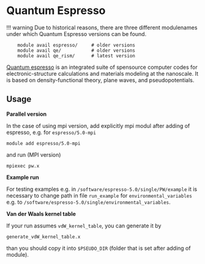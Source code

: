 # Quantum Espresso

!!! warning
    Due to historical reasons, there are three different modulenames under which Quantum Espresso versions can be found.

```
    module avail espresso/     # older versions
    module avail qe/           # older versions
    module avail qe_rism/      # latest version
```

[Quantum espresso](https://www.quantum-espresso.org/) is an integrated suite of spensource computer codes for electronic-structure calculations and materials modeling at the nanoscale. It is based on density-functional theory, plane waves, and pseudopotentials.

## Usage

**Parallel version**

In the case of using mpi version, add explicitly mpi modul after adding of espresso, e.g. for `espresso/5.0-mpi`

    module add espresso/5.0-mpi

and run (MPI version)

    mpiexec pw.x

**Example run**

For testing examples e.g. in `/software/espresso-5.0/single/PW/example` it is necessary to change path in file `run_example` for `environmental_variables` e.g. to `/software/espresso-5.0/single/environmental_variables`.

**Van der Waals kernel table**

If your run assumes `vdW_kernel_table`, you can generate it by

    generate_vdW_kernel_table.x 

than you should copy it into `$PSEUDO_DIR` (folder that is set after adding of module). 

